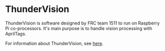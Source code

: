 # ThunderVision

ThunderVision is software designed by FRC team 1511 to run on Raspberry Pi co-processors. It's main purpose is to handle vision processing with AprilTags.

For information about ThunderVision, see [here](https://frc1511.github.io/1511_software/thundervision/).
